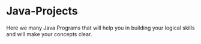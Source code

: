 # Java-Projects

Here we many Java Programs that will help you in building your logical skills and will make your concepts clear.
